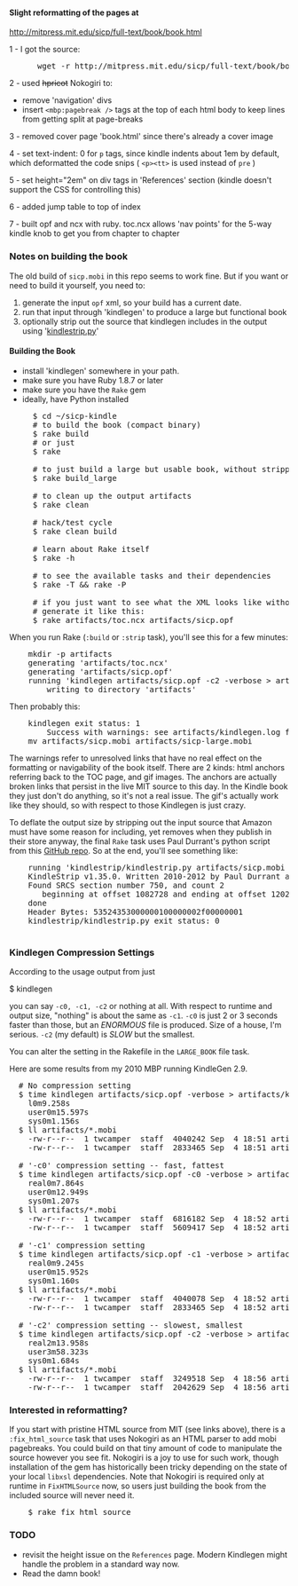 #### Slight reformatting of the pages at

http://mitpress.mit.edu/sicp/full-text/book/book.html

1 - I got the source:

<pre>
      wget -r http://mitpress.mit.edu/sicp/full-text/book/book.html
</pre>

2 - used ~~hpricot~~ Nokogiri to:

* remove 'navigation' divs
* insert <code>&lt;mbp:pagebreak /&gt;</code> tags at the top of each html body to keep lines from getting split at page-breaks

3 - removed cover page 'book.html' since there's already a cover image

4 - set text-indent: 0 for <code>p</code> tags, since kindle indents about 1em by default, which deformatted the code snips ( <code>&lt;p&gt;&lt;tt&gt;</code> is used instead of <code>pre</code> )

5 - set height="2em" on div tags in 'References' section (kindle doesn't support the CSS for controlling this)

6 - added jump table to top of index

7 - built opf and ncx with ruby.  toc.ncx allows 'nav points' for the 5-way kindle knob to get you from chapter to chapter

### Notes on building the book

The old build of <code>sicp.mobi</code> in this repo seems to work fine.  But if you want or need to build it yourself, you need to:

1. generate the input <code>opf</code> xml, so your build has a current date.
2. run that input through 'kindlegen' to produce a large but functional book
3. optionally strip out the source that kindlegen includes in the output using '[kindlestrip.py](https://github.com/jefftriplett/kindlestrip)'

#### Building the Book

* install 'kindlegen' somewhere in your path.
* make sure you have Ruby 1.8.7 or later
* make sure you have the <code>Rake</code> gem
* ideally, have Python installed

<pre>
     $ cd ~/sicp-kindle
     # to build the book (compact binary)
     $ rake build
     # or just
     $ rake

     # to just build a large but usable book, without stripping (no Python needed)
     $ rake build_large

     # to clean up the output artifacts
     $ rake clean

     # hack/test cycle
     $ rake clean build

     # learn about Rake itself
     $ rake -h

     # to see the available tasks and their dependencies
     $ rake -T && rake -P

     # if you just want to see what the XML looks like without building,
     # generate it like this:
     $ rake artifacts/toc.ncx artifacts/sicp.opf
</pre>

When you run Rake (<code>:build</code> or <code>:strip</code> task), you'll see this for a few minutes:

<pre>
    mkdir -p artifacts
    generating 'artifacts/toc.ncx'
    generating 'artifacts/sicp.opf'
    running 'kindlegen artifacts/sicp.opf -c2 -verbose > artifacts/kindlegen.log'
        writing to directory 'artifacts'
</pre>

Then probably this:

<pre>
    kindlegen exit status: 1
        Success with warnings: see artifacts/kindlegen.log for information
    mv artifacts/sicp.mobi artifacts/sicp-large.mobi
</pre>

The warnings refer to unresolved links that have no real effect on the formatting or navigability of the book itself.  There are 2 kinds: html anchors referring back to the TOC page, and gif images.  The anchors are actually broken links that persist in the live MIT source to this day. In the Kindle book they just don't do anything, so it's not a real issue.  The gif's actually work like they should, so with respect to those Kindlegen is just crazy.

To deflate the output size by stripping out the input source that Amazon must have some reason for including, yet removes when they publish in their store anyway, the final <code>Rake</code> task uses Paul Durrant's python script from this [GitHub repo](https://github.com/jefftriplett/kindlestrip).  So at the end, you'll see something like:


<pre>
    running 'kindlestrip/kindlestrip.py artifacts/sicp.mobi artifacts/sicp-stripped.mobi'
    KindleStrip v1.35.0. Written 2010-2012 by Paul Durrant and Kevin Hendricks.
    Found SRCS section number 750, and count 2
       beginning at offset 1082728 and ending at offset 1202268
    done
    Header Bytes: 53524353000000100000002f00000001
    kindlestrip/kindlestrip.py exit status: 0

</pre>

### Kindlegen Compression Settings

According to the usage output from just

  $ kindlegen

you can say <code>-c0, -c1, -c2</code> or nothing at all.  With respect to runtime and output size, "nothing" is about the same as <code>-c1</code>. <code>-c0</code> is just 2 or 3 seconds faster than those, but an <em>ENORMOUS</em> file is produced.  Size of a house, I'm serious.  <code>-c2</code> (my default) is <em>SLOW</em> but the smallest.

You can alter the setting in the Rakefile in the <code>LARGE_BOOK</code> file task.

Here are some results from my 2010 MBP running KindleGen 2.9.

<pre>
  # No compression setting 
  $ time kindlegen artifacts/sicp.opf -verbose > artifacts/kindlegen.log
    l0m9.258s
    user0m15.597s
    sys0m1.156s
  $ ll artifacts/*.mobi
    -rw-r--r--  1 twcamper  staff  4040242 Sep  4 18:51 artifacts/sicp-large.mobi
    -rw-r--r--  1 twcamper  staff  2833465 Sep  4 18:51 artifacts/sicp.mobi

  # '-c0' compression setting -- fast, fattest
  $ time kindlegen artifacts/sicp.opf -c0 -verbose > artifacts/kindlegen.log
    real0m7.864s
    user0m12.949s
    sys0m1.207s
  $ ll artifacts/*.mobi
    -rw-r--r--  1 twcamper  staff  6816182 Sep  4 18:52 artifacts/sicp-large.mobi
    -rw-r--r--  1 twcamper  staff  5609417 Sep  4 18:52 artifacts/sicp.mobi

  # '-c1' compression setting 
  $ time kindlegen artifacts/sicp.opf -c1 -verbose > artifacts/kindlegen.log
    real0m9.245s
    user0m15.952s
    sys0m1.160s
  $ ll artifacts/*.mobi
    -rw-r--r--  1 twcamper  staff  4040078 Sep  4 18:52 artifacts/sicp-large.mobi
    -rw-r--r--  1 twcamper  staff  2833465 Sep  4 18:52 artifacts/sicp.mobi

  # '-c2' compression setting -- slowest, smallest
  $ time kindlegen artifacts/sicp.opf -c2 -verbose > artifacts/kindlegen.log
    real2m13.958s
    user3m58.323s
    sys0m1.684s
  $ ll artifacts/*.mobi
    -rw-r--r--  1 twcamper  staff  3249518 Sep  4 18:56 artifacts/sicp-large.mobi
    -rw-r--r--  1 twcamper  staff  2042629 Sep  4 18:56 artifacts/sicp.mobi
</pre>

### Interested in reformatting?

If you start with pristine HTML source from MIT (see links above), there is a <code>:fix_html_source</code> task that uses Nokogiri as an HTML parser to add mobi pagebreaks.
You could build on that tiny amount of code to manipulate the source however you see fit.  Nokogiri is a joy to use for such work, though installation of the gem has historically been tricky depending on the state of your local <code>libxsl</code> dependencies.
Note that Nokogiri is required only at runtime in <code>FixHTMLSource</code> now, so users just building the book from the included source will never need it.

<pre>
    $ rake fix_html_source
</pre>

### TODO

* revisit the height issue on the <code>References</code> page.  Modern Kindlegen might handle the problem in a standard way now.
* Read the damn book!
